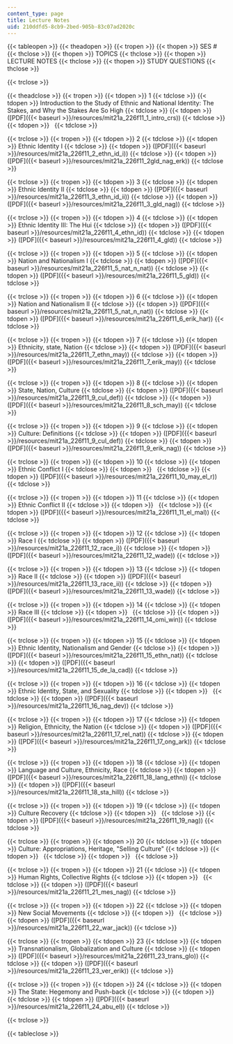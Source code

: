 ```yaml
---
content_type: page
title: Lecture Notes
uid: 210ddfd5-8cb9-2bed-905b-83c07ad2020c
---
```


{{< tableopen >}}
{{< theadopen >}}
{{< tropen >}}
{{< thopen >}}
SES #
{{< thclose >}}
{{< thopen >}}
TOPICS
{{< thclose >}}
{{< thopen >}}
LECTURE NOTES
{{< thclose >}}
{{< thopen >}}
STUDY QUESTIONS
{{< thclose >}}

{{< trclose >}}

{{< theadclose >}}
{{< tropen >}}
{{< tdopen >}}
1
{{< tdclose >}}
{{< tdopen >}}
Introduction to the Study of Ethnic and National Identity: The Stakes, and Why the Stakes Are So High
{{< tdclose >}}
{{< tdopen >}}
([PDF]({{< baseurl >}}/resources/mit21a_226f11_1_intro_crs))
{{< tdclose >}}
{{< tdopen >}}
 
{{< tdclose >}}

{{< trclose >}}
{{< tropen >}}
{{< tdopen >}}
2
{{< tdclose >}}
{{< tdopen >}}
Ethnic Identity I
{{< tdclose >}}
{{< tdopen >}}
([PDF]({{< baseurl >}}/resources/mit21a_226f11_2_ethn_id_i))
{{< tdclose >}}
{{< tdopen >}}
([PDF]({{< baseurl >}}/resources/mit21a_226f11_2gld_nag_erk))
{{< tdclose >}}

{{< trclose >}}
{{< tropen >}}
{{< tdopen >}}
3
{{< tdclose >}}
{{< tdopen >}}
Ethnic Identity II
{{< tdclose >}}
{{< tdopen >}}
([PDF]({{< baseurl >}}/resources/mit21a_226f11_3_ethn_id_ii))
{{< tdclose >}}
{{< tdopen >}}
([PDF]({{< baseurl >}}/resources/mit21a_226f11_3_gld_nag))
{{< tdclose >}}

{{< trclose >}}
{{< tropen >}}
{{< tdopen >}}
4
{{< tdclose >}}
{{< tdopen >}}
Ethnic Identity III: The Hui
{{< tdclose >}}
{{< tdopen >}}
([PDF]({{< baseurl >}}/resources/mit21a_226f11_4_ethn_id))
{{< tdclose >}}
{{< tdopen >}}
([PDF]({{< baseurl >}}/resources/mit21a_226f11_4_gld))
{{< tdclose >}}

{{< trclose >}}
{{< tropen >}}
{{< tdopen >}}
5
{{< tdclose >}}
{{< tdopen >}}
Nation and Nationalism I
{{< tdclose >}}
{{< tdopen >}}
([PDF]({{< baseurl >}}/resources/mit21a_226f11_5_nat_n_nat))
{{< tdclose >}}
{{< tdopen >}}
([PDF]({{< baseurl >}}/resources/mit21a_226f11_5_gld))
{{< tdclose >}}

{{< trclose >}}
{{< tropen >}}
{{< tdopen >}}
6
{{< tdclose >}}
{{< tdopen >}}
Nation and Nationalism II
{{< tdclose >}}
{{< tdopen >}}
([PDF]({{< baseurl >}}/resources/mit21a_226f11_5_nat_n_nat))
{{< tdclose >}}
{{< tdopen >}}
([PDF]({{< baseurl >}}/resources/mit21a_226f11_6_erik_har))
{{< tdclose >}}

{{< trclose >}}
{{< tropen >}}
{{< tdopen >}}
7
{{< tdclose >}}
{{< tdopen >}}
Ethnicity, state, Nation
{{< tdclose >}}
{{< tdopen >}}
([PDF]({{< baseurl >}}/resources/mit21a_226f11_7_ethn_may))
{{< tdclose >}}
{{< tdopen >}}
([PDF]({{< baseurl >}}/resources/mit21a_226f11_7_erik_may))
{{< tdclose >}}

{{< trclose >}}
{{< tropen >}}
{{< tdopen >}}
8
{{< tdclose >}}
{{< tdopen >}}
State, Nation, Culture
{{< tdclose >}}
{{< tdopen >}}
([PDF]({{< baseurl >}}/resources/mit21a_226f11_9_cul_def))
{{< tdclose >}}
{{< tdopen >}}
([PDF]({{< baseurl >}}/resources/mit21a_226f11_8_sch_may))
{{< tdclose >}}

{{< trclose >}}
{{< tropen >}}
{{< tdopen >}}
9
{{< tdclose >}}
{{< tdopen >}}
Culture: Definitions
{{< tdclose >}}
{{< tdopen >}}
([PDF]({{< baseurl >}}/resources/mit21a_226f11_9_cul_def))
{{< tdclose >}}
{{< tdopen >}}
([PDF]({{< baseurl >}}/resources/mit21a_226f11_9_erik_nag))
{{< tdclose >}}

{{< trclose >}}
{{< tropen >}}
{{< tdopen >}}
10
{{< tdclose >}}
{{< tdopen >}}
Ethnic Conflict I
{{< tdclose >}}
{{< tdopen >}}
 
{{< tdclose >}}
{{< tdopen >}}
([PDF]({{< baseurl >}}/resources/mit21a_226f11_10_may_el_r))
{{< tdclose >}}

{{< trclose >}}
{{< tropen >}}
{{< tdopen >}}
11
{{< tdclose >}}
{{< tdopen >}}
Ethnic Conflict II
{{< tdclose >}}
{{< tdopen >}}
 
{{< tdclose >}}
{{< tdopen >}}
([PDF]({{< baseurl >}}/resources/mit21a_226f11_11_el_mal))
{{< tdclose >}}

{{< trclose >}}
{{< tropen >}}
{{< tdopen >}}
12
{{< tdclose >}}
{{< tdopen >}}
Race I
{{< tdclose >}}
{{< tdopen >}}
([PDF]({{< baseurl >}}/resources/mit21a_226f11_12_race_i))
{{< tdclose >}}
{{< tdopen >}}
([PDF]({{< baseurl >}}/resources/mit21a_226f11_12_wade))
{{< tdclose >}}

{{< trclose >}}
{{< tropen >}}
{{< tdopen >}}
13
{{< tdclose >}}
{{< tdopen >}}
Race II
{{< tdclose >}}
{{< tdopen >}}
([PDF]({{< baseurl >}}/resources/mit21a_226f11_13_race_ii))
{{< tdclose >}}
{{< tdopen >}}
([PDF]({{< baseurl >}}/resources/mit21a_226f11_13_wade))
{{< tdclose >}}

{{< trclose >}}
{{< tropen >}}
{{< tdopen >}}
14
{{< tdclose >}}
{{< tdopen >}}
Race III
{{< tdclose >}}
{{< tdopen >}}
 
{{< tdclose >}}
{{< tdopen >}}
([PDF]({{< baseurl >}}/resources/mit21a_226f11_14_omi_win))
{{< tdclose >}}

{{< trclose >}}
{{< tropen >}}
{{< tdopen >}}
15
{{< tdclose >}}
{{< tdopen >}}
Ethnic Identity, Nationalism and Gender
{{< tdclose >}}
{{< tdopen >}}
([PDF]({{< baseurl >}}/resources/mit21a_226f11_15_ethn_nat))
{{< tdclose >}}
{{< tdopen >}}
([PDF]({{< baseurl >}}/resources/mit21a_226f11_15_de_la_cad))
{{< tdclose >}}

{{< trclose >}}
{{< tropen >}}
{{< tdopen >}}
16
{{< tdclose >}}
{{< tdopen >}}
Ethnic Identity, State, and Sexuality
{{< tdclose >}}
{{< tdopen >}}
 
{{< tdclose >}}
{{< tdopen >}}
([PDF]({{< baseurl >}}/resources/mit21a_226f11_16_nag_dev))
{{< tdclose >}}

{{< trclose >}}
{{< tropen >}}
{{< tdopen >}}
17
{{< tdclose >}}
{{< tdopen >}}
Religion, Ethnicity, the Nation
{{< tdclose >}}
{{< tdopen >}}
([PDF]({{< baseurl >}}/resources/mit21a_226f11_17_rel_nat))
{{< tdclose >}}
{{< tdopen >}}
([PDF]({{< baseurl >}}/resources/mit21a_226f11_17_ong_ark))
{{< tdclose >}}

{{< trclose >}}
{{< tropen >}}
{{< tdopen >}}
18
{{< tdclose >}}
{{< tdopen >}}
Language and Culture, Ethnicity, Race
{{< tdclose >}}
{{< tdopen >}}
([PDF]({{< baseurl >}}/resources/mit21a_226f11_18_lang_ethn))
{{< tdclose >}}
{{< tdopen >}}
([PDF]({{< baseurl >}}/resources/mit21a_226f11_18_sta_hill))
{{< tdclose >}}

{{< trclose >}}
{{< tropen >}}
{{< tdopen >}}
19
{{< tdclose >}}
{{< tdopen >}}
Culture Recovery
{{< tdclose >}}
{{< tdopen >}}
 
{{< tdclose >}}
{{< tdopen >}}
([PDF]({{< baseurl >}}/resources/mit21a_226f11_19_nag))
{{< tdclose >}}

{{< trclose >}}
{{< tropen >}}
{{< tdopen >}}
20
{{< tdclose >}}
{{< tdopen >}}
Culture: Appropriations, Heritage, "Selling Culture"
{{< tdclose >}}
{{< tdopen >}}
 
{{< tdclose >}}
{{< tdopen >}}
 
{{< tdclose >}}

{{< trclose >}}
{{< tropen >}}
{{< tdopen >}}
21
{{< tdclose >}}
{{< tdopen >}}
Human Rights, Collective Rights
{{< tdclose >}}
{{< tdopen >}}
 
{{< tdclose >}}
{{< tdopen >}}
([PDF]({{< baseurl >}}/resources/mit21a_226f11_21_mes_nag))
{{< tdclose >}}

{{< trclose >}}
{{< tropen >}}
{{< tdopen >}}
22
{{< tdclose >}}
{{< tdopen >}}
New Social Movements
{{< tdclose >}}
{{< tdopen >}}
 
{{< tdclose >}}
{{< tdopen >}}
([PDF]({{< baseurl >}}/resources/mit21a_226f11_22_war_jack))
{{< tdclose >}}

{{< trclose >}}
{{< tropen >}}
{{< tdopen >}}
23
{{< tdclose >}}
{{< tdopen >}}
Transnationalism, Globalization and Culture
{{< tdclose >}}
{{< tdopen >}}
([PDF]({{< baseurl >}}/resources/mit21a_226f11_23_trans_glo))
{{< tdclose >}}
{{< tdopen >}}
([PDF]({{< baseurl >}}/resources/mit21a_226f11_23_ver_erik))
{{< tdclose >}}

{{< trclose >}}
{{< tropen >}}
{{< tdopen >}}
24
{{< tdclose >}}
{{< tdopen >}}
The State: Hegemony and Push-back
{{< tdclose >}}
{{< tdopen >}}
 
{{< tdclose >}}
{{< tdopen >}}
([PDF]({{< baseurl >}}/resources/mit21a_226f11_24_abu_el))
{{< tdclose >}}

{{< trclose >}}

{{< tableclose >}}